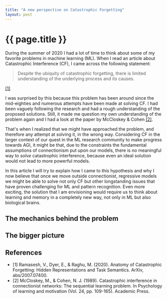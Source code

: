 ```yaml
---
title: "A new perspective on Catastrophic Forgetting"
layout: post
---
```


# {{ page.title }}

During the summer of 2020 I had a lot of time to think about some of my favorite problems in machine learning (ML). When I read an article about Catastrophic Interference (CF), I came across the following statement:

> Despite the ubiquity of catastrophic forgetting, there is limited understanding of the underlying process and its causes.

[[1]](##References)

I was surprised by this because this problem has been around since the mid-eighties and numerous attempts have been made at solving CF. I had been vaguely following the research and had a rough understanding of the proposed solutions. Still, it made me question my own understanding of the problem again and I had a look at the paper by McCloskey & Cohen [[2]](##References).

That's when I realized that we might have approached the problem, and therefore any attempt at solving it, in the wrong way. Considering CF in the larger context of our quest in the ML research community to make progress towards AGI, it might be that, due to the constraints the fundamental assumptions of connectionism put upon our models, there is no meaningful way to *solve* catastrophic interference, because even an ideal solution would not lead to more powerful models.

In this article I will try to explain how I came to this hypothesis and why I now believe that once we move outside connectionist, regressive models we might be able to solve not only CF but other longstanding issues that have proven challenging for ML and pattern recognition. Even more exciting, the solution that I am envisioning would require us to think about learning and memory in a completely new way, not only in ML but also biological brains.

## The mechanics behind the problem

## The bigger picture

## References

- [1] Ramasesh, V., Dyer, E., & Raghu, M. (2020). Anatomy of Catastrophic Forgetting: Hidden Representations and Task Semantics. ArXiv, abs/2007.07400.
- [2] McCloskey, M., & Cohen, N. J. (1989). Catastrophic interference in connectionist networks: The sequential learning problem. In Psychology of learning and motivation (Vol. 24, pp. 109-165). Academic Press.
